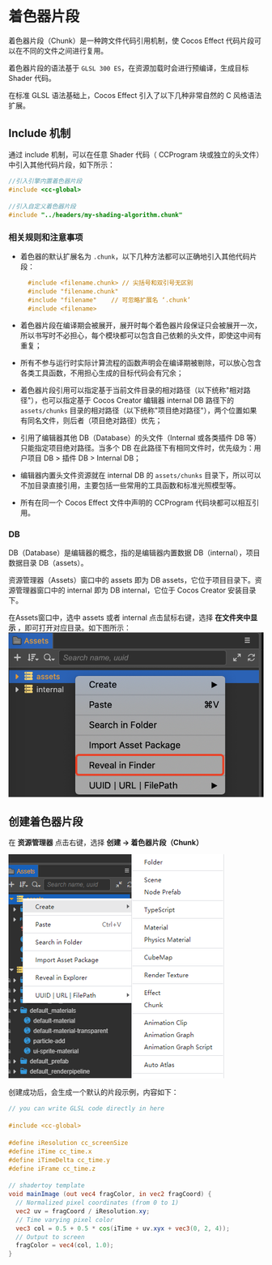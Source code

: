# 着色器片段

着色器片段（Chunk）是一种跨文件代码引用机制，使 Cocos Effect 代码片段可以在不同的文件之间进行复用。

着色器片段的语法基于 `GLSL 300 ES`，在资源加载时会进行预编译，生成目标 Shader 代码。

在标准 GLSL 语法基础上，Cocos Effect 引入了以下几种非常自然的 C 风格语法扩展。

## Include 机制

通过 include 机制，可以在任意 Shader 代码（ CCProgram 块或独立的头文件）中引入其他代码片段，如下所示：

```c
//引入引擎内置着色器片段
#include <cc-global>

//引入自定义着色器片段
#include "../headers/my-shading-algorithm.chunk"
```

### 相关规则和注意事项

<!-- - 着色器片段默认扩展名为 `.chunk`，include 时可省略。尖括号和双引号无区别； -->
- 着色器的默认扩展名为 `.chunk`，以下几种方法都可以正确地引入其他代码片段：

  ```glsl
    #include <filename.chunk> // 尖括号和双引号无区别
    #include "filename.chunk"
    #include "filename"    // 可忽略扩展名 ‘.chunk’
    #include <filename>
  ```

- 着色器片段在编译期会被展开，展开时每个着色器片段保证只会被展开一次，所以书写时不必担心，每个模块都可以包含自己依赖的头文件，即使这中间有重复；
- 所有不参与运行时实际计算流程的函数声明会在编译期被剔除，可以放心包含各类工具函数，不用担心生成的目标代码会有冗余；
- 着色器片段引用可以指定基于当前文件目录的相对路径（以下统称"相对路径"），也可以指定基于 Cocos Creator 编辑器 internal DB 路径下的 `assets/chunks` 目录的相对路径（以下统称"项目绝对路径"），两个位置如果有同名文件，则后者（项目绝对路径）优先；
- 引用了编辑器其他 DB（Database）的头文件（Internal 或各类插件 DB 等）只能指定项目绝对路径。当多个 DB 在此路径下有相同文件时，优先级为：用户项目 DB > 插件 DB > Internal DB；
- 编辑器内置头文件资源就在 internal DB 的 `assets/chunks` 目录下，所以可以不加目录直接引用，主要包括一些常用的工具函数和标准光照模型等。
- 所有在同一个 Cocos Effect 文件中声明的 CCProgram 代码块都可以相互引用。

### DB

DB（Database）是编辑器的概念，指的是编辑器内置数据 DB（internal），项目数据目录 DB（assets）。

资源管理器（Assets）窗口中的 assets 即为 DB assets，它位于项目目录下。资源管理器窗口中的 internal 即为 DB internal，它位于 Cocos Creator 安装目录下。

在Assets窗口中，选中 assets 或者  internal 点击鼠标右键，选择 **在文件夹中显示** ，即可打开对应目录。如下图所示：
![DB](img/db.png)

## 创建着色器片段

在 **资源管理器** 点击右键，选择 **创建 -> 着色器片段（Chunk）**

![创建着色器片段](img/create-chunk.png)

创建成功后，会生成一个默认的片段示例，内容如下：

```glsl
// you can write GLSL code directly in here

#include <cc-global>

#define iResolution cc_screenSize
#define iTime cc_time.x
#define iTimeDelta cc_time.y
#define iFrame cc_time.z

// shadertoy template
void mainImage (out vec4 fragColor, in vec2 fragCoord) {
  // Normalized pixel coordinates (from 0 to 1)
  vec2 uv = fragCoord / iResolution.xy;
  // Time varying pixel color
  vec3 col = 0.5 + 0.5 * cos(iTime + uv.xyx + vec3(0, 2, 4));
  // Output to screen
  fragColor = vec4(col, 1.0);
}
```
